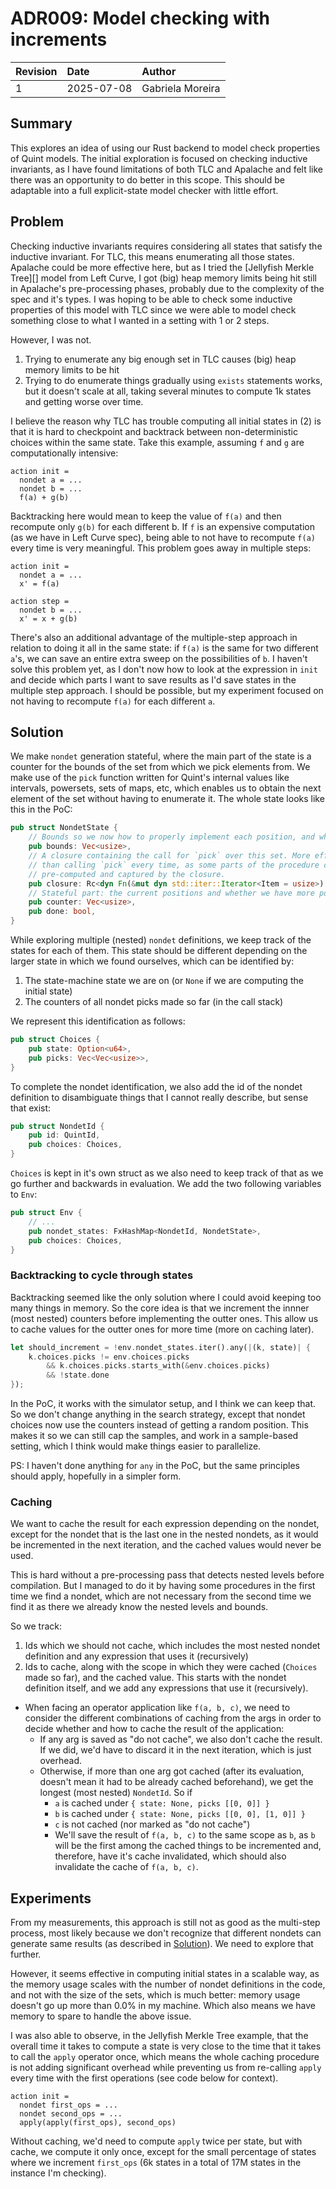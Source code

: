 # ADR009: Model checking with increments

| Revision | Date       | Author           |
| :------- | :--------- | :--------------- |
| 1        | 2025-07-08 | Gabriela Moreira |

## Summary

This explores an idea of using our Rust backend to model check properties of Quint models. The initial exploration is focused on checking inductive invariants, as I have found limitations of both TLC and Apalache and felt like there was an opportunity to do better in this scope. This should be adaptable into a full explicit-state model checker with little effort.

## Problem

Checking inductive invariants requires considering all states that satisfy the inductive invariant. For TLC, this means enumerating all those states. Apalache could be more effective here, but as I tried the [Jellyfish Merkle Tree][] model from Left Curve, I got (big) heap memory limits being hit still in Apalache's pre-processing phases, probably due to the complexity of the spec and it's types. I was hoping to be able to check some inductive properties of this model with TLC since we were able to model check something close to what I wanted in a setting with 1 or 2 steps.

However, I was not.
1. Trying to enumerate any big enough set in TLC causes (big) heap memory limits to be hit
2. Trying to do enumerate things gradually using `exists` statements works, but it doesn't scale at all, taking several minutes to compute 1k states and getting worse over time.

I believe the reason why TLC has trouble computing all initial states in (2) is that it is hard to checkpoint and backtrack between non-deterministic choices within the same state. Take this example, assuming `f` and `g` are computationally intensive:
```quint
action init =
  nondet a = ...
  nondet b = ...
  f(a) + g(b)
```

Backtracking here would mean to keep the value of `f(a)` and then recompute only `g(b)` for each different b. If `f` is an expensive computation (as we have in Left Curve spec), being able to not have to recompute `f(a)` every time is very meaningful. This problem goes away in multiple steps:

```quint
action init =
  nondet a = ...
  x' = f(a)

action step =
  nondet b = ...
  x' = x + g(b)
```

There's also an additional advantage of the multiple-step approach in relation to doing it all in the same state: if `f(a)` is the same for two different `a`'s, we can save an entire extra sweep on the possibilities of `b`. I haven't solve this problem yet, as I don't now how to look at the expression in `init` and decide which parts I want to save results as I'd save states in the multiple step approach. I should be possible, but my experiment focused on not having to recompute `f(a)` for each different `a`.

## Solution

We make `nondet` generation stateful, where the main part of the state is a counter for the bounds of the set from which we pick elements from. We make use of the `pick` function written for Quint's internal values like intervals, powersets, sets of maps, etc, which enables us to obtain the next element of the set without having to enumerate it. The whole state looks like this in the PoC:
```rust
pub struct NondetState {
    // Bounds so we now how to properly implement each position, and when to finish
    pub bounds: Vec<usize>,
    // A closure containing the call for `pick` over this set. More efficient
    // than calling `pick` every time, as some parts of the procedure can be
    // pre-computed and captured by the closure.
    pub closure: Rc<dyn Fn(&mut dyn std::iter::Iterator<Item = usize>) -> Value>,
    // Stateful part: the current positions and whether we have more positions to explore
    pub counter: Vec<usize>,
    pub done: bool,
}
```

While exploring multiple (nested) `nondet` definitions, we keep track of the states for each of them. This state should be different depending on the larger state in which we found ourselves, which can be identified by:
1. The state-machine state we are on (or `None` if we are computing the initial state)
2. The counters of all nondet picks made so far (in the call stack)

We represent this identification as follows:
```rust
pub struct Choices {
    pub state: Option<u64>,
    pub picks: Vec<Vec<usize>>,
}
```

To complete the nondet identification, we also add the id of the nondet definition to disambiguate things that I cannot really describe, but sense that exist:
```rust
pub struct NondetId {
    pub id: QuintId,
    pub choices: Choices,
}
```

`Choices` is kept in it's own struct as we also need to keep track of that as we go further and backwards in evaluation. We add the two following variables to `Env`:
```rust
pub struct Env {
    // ...
    pub nondet_states: FxHashMap<NondetId, NondetState>,
    pub choices: Choices,
}
```

### Backtracking to cycle through states

Backtracking seemed like the only solution where I could avoid keeping too many things in memory. So the core idea is that we increment the innner (most nested) counters before implementing the outter ones. This allow us to cache values for the outter ones for more time (more on caching later).

```rust
let should_increment = !env.nondet_states.iter().any(|(k, state)| {
    k.choices.picks != env.choices.picks
        && k.choices.picks.starts_with(&env.choices.picks)
        && !state.done
});
```

In the PoC, it works with the simulator setup, and I think we can keep that. So we don't change anything in the search strategy, except that nondet choices now use the counters instead of getting a random position. This makes it so we can still cap the samples, and work in a sample-based setting, which I think would make things easier to parallelize.

PS: I haven't done anything for `any` in the PoC, but the same principles should apply, hopefully in a simpler form.

### Caching

We want to cache the result for each expression depending on the nondet, except for the nondet that is the last one in the nested nondets, as it would be incremented in the next iteration, and the cached values would never be used.

This is hard without a pre-processing pass that detects nested levels before compilation. But I managed to do it by having some procedures in the first time we find a nondet, which are not necessary from the second time we find it as there we already know the nested levels and bounds.

So we track:
1. Ids which we should not cache, which includes the most nested nondet definition and any expression that uses it (recursively)
2. Ids to cache, along with the scope in which they were cached (`Choices` made so far), and the cached value. This starts with the nondet definition itself, and we add any expressions that use it (recursively).
  - When facing an operator application like `f(a, b, c)`, we need to consider the different combinations of caching from the args in order to decide whether and how to cache the result of the application:
    - If any arg is saved as "do not cache", we also don't cache the result. If we did, we'd have to discard it in the next iteration, which is just overhead.
    - Otherwise, if more than one arg got cached (after its evaluation, doesn't mean it had to be already cached beforehand), we get the longest (most nested) `NondetId`. So if
      - `a` is cached under `{ state: None, picks [[0, 0]] }`
      - `b` is cached under `{ state: None, picks [[0, 0], [1, 0]] }`
      - `c` is not cached (nor marked as "do not cache")
      - We'll save the result of `f(a, b, c)` to the same scope as `b`, as `b` will be the first among the cached things to be incremented and, therefore, have it's cache invalidated, which should also invalidate the cache of `f(a, b, c)`.

## Experiments

From my measurements, this approach is still not as good as the multi-step process, most likely because we don't recognize that different nondets can generate same results (as described in [Solution](#solution)). We need to explore that further.

However, it seems effective in computing initial states in a scalable way, as the memory usage scales with the number of nondet definitions in the code, and not with the size of the sets, which is much better: memory usage doesn't go up more than 0.0% in my machine. Which also means we have memory to spare to handle the above issue.

I was also able to observe, in the Jellyfish Merkle Tree example, that the overall time it takes to compute a state is very close to the time that it takes to call the `apply` operator once, which means the whole caching procedure is not adding significant overhead while preventing us from re-calling `apply` every time with the first operations (see code below for context).
```quint
action init =
  nondet first_ops = ...
  nondet second_ops = ...
  apply(apply(first_ops), second_ops)
```

Without caching, we'd need to compute `apply` twice per state, but with cache, we compute it only once, except for the small percentage of states where we increment `first_ops` (6k states in a total of 17M states in the instance I'm checking).


